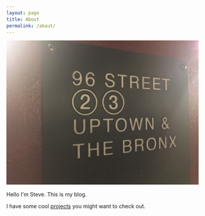 ```yaml
---
layout: page
title: About
permalink: /about/
---
```


![bronx](/images/font-text-bronx-nyc.JPG)

Hello I'm Steve. This is my blog.

I have some cool [projects](/projects) you might want to check out.


